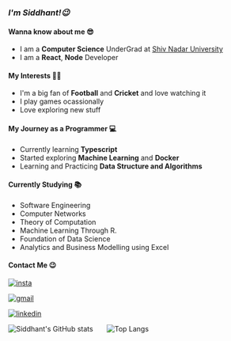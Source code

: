 ### _I'm Siddhant!😉_ ###

#### Wanna know about me 😎 ####
* I am a **Computer Science** UnderGrad at [Shiv Nadar University](https://www.snu.edu.in/)
* I am a **React**, **Node** Developer

#### My Interests 👨‍💻 ####
* I'm a big fan of **Football** and **Cricket** and love watching it
* I play games ocassionally 
* Love exploring new stuff

#### My Journey as a Programmer 💻 ####
* Currently learning **Typescript**
* Started exploring **Machine Learning** and **Docker**
* Learning and Practicing **Data Structure and Algorithms**

#### Currently Studying 📚 ####
* Software Engineering
* Computer Networks
* Theory of Computation
* Machine Learning Through R.
* Foundation of Data Science
* Analytics and Business Modelling using Excel 

#### Contact Me 😉 ####
[![insta](https://img.shields.io/badge/Instagram-E4405F?style=for-the-badge&logo=instagram&logoColor=white)](https://www.instagram.com/__siddhant.mittal__/)

[![gmail](https://img.shields.io/badge/Gmail-D14836?style=for-the-badge&logo=gmail&logoColor=white)](mailto:siddhantmittal2001@gmail.com?subject=GitHub)

[![linkedin](https://img.shields.io/badge/LinkedIn-0077B5?style=for-the-badge&logo=linkedin&logoColor=white)](https://www.linkedin.com/in/siddhant-mittal-9b56111a4)

![Siddhant's GitHub stats](https://github-readme-stats.vercel.app/api?username=siddhantmittal024&show_icons=true&count_private=true&theme=tokyonight) &nbsp; &nbsp; &nbsp; ![Top Langs](https://github-readme-stats.vercel.app/api/top-langs/?username=siddhantmittal024&layout=compact&theme=tokyonight)
